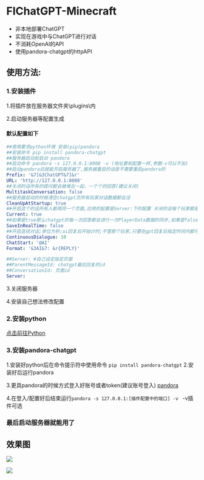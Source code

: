 # FIChatGPT-Minecraft
- 非本地部署ChatGPT
- 实现在游戏中与ChatGPT进行对话
- 不消耗OpenAI的API
- 使用pandora-chatgpt的httpAPI

## 使用方法:
### 1.安装插件
1.将插件放在服务器文件夹\plugins\内

2.启动服务器等配置生成

#### 默认配置如下
```YAML
##使用要求python环境 安装(pip)pandora
##安装命令 pip install pandora-chatgpt
##服务器启动前启动 pandora
##启动命令 pandora -s 127.0.0.1:8008 -v (地址要和配置一样,参数-v可以不加)
##启动pandora后就能开启服务器了,服务器重启的话是不需要重启pandora的
Prefix: '&7[&3ChatGPT&7]&r'
URL: 'http://127.0.0.1:8008'
##关闭的话所有的提问都会被堆在一起，一个个的回答(建议关闭)
MultitaskConversation: false
##服务器启动的时候清空chatgpt页所有玩家对话数据都会没
CleanUpAtStartup: true
##开启这个的话所有人都用同一个页面,应用的配置是Server:下的配置 关闭的话每个玩家都是独立的一个页面
Current: true
##如果是true那么chatgpt的每一次回答都会进行一次PlayerData数据的同步,如果是false的话只有服务器正常关闭的时候会同步(直接崩的可不算正常)
SaveInRealTime: false
##开启连续对话;单位为秒;ai回复后开始计时;不管那个玩家,只要在gpt回复后指定时间内都可以连续下去(如果关了Current的话每个玩家gpt记忆不同会很怪)
ContinuousDialogue: 10
ChatStart: '@AI'
Format: '&3AI&7: &r{REPLY}'

##Server: #自己设定指定页面
##ParentMessageId: chatgpt最后回复的id
##ConversationId: 页面id
Server:
```

3.关闭服务器

4.安装自己想法修改配置
### 2.安装python
[点击前往Python](https://python.org)
### 3.安装pandora-chatgpt
1.安装好python后在命令提示符中使用命令
`pip install pandora-chatgpt`
2.安装好后运行pandora

3.更具pandora的时候方式登入好账号或者token(建议账号登入) [pandora](https://github.com/pengzhile/pandora)

4.在登入/配置好后结束运行`pandora -s 127.0.0.1:[插件配置中的端口] -v ` -v插件可选

### 最后启动服务器就能用了

## 效果图

![](https://github.com/FullIdle/FIChatGPT-Minecraft/blob/master/image/效果图.png?raw=true)

![](https://github.com/FullIdle/FIChatGPT-Minecraft/blob/master/image/效果图2.png?raw=true)
